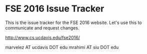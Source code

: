 # FSE 2016 Issue Tracker

This is the issue tracker for the FSE 2016 website.  Let's use this to communicate and request changes.

http://www.cs.ucdavis.edu/fse2016/

marvelez AT ucdavis DOT edu
mrahimi AT siu DOT edu 
